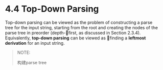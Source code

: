 # 4.4 Top-Down Parsing

Top-down parsing can be viewed as the problem of constructing a parse tree for the input string, starting from the root and creating the nodes of the parse tree in preorder (depth-first, as discussed in Section 2.3.4). Equivalently, **top-down parsing** can be viewed as finding a **leftmost derivation** for an input string.

> NOTE: 
>
> 构建parse tree

